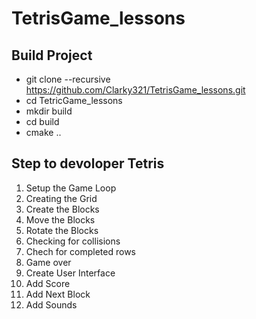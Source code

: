 # TetrisGame_lessons

## Build Project
- git clone --recursive https://github.com/Clarky321/TetrisGame_lessons.git
- cd TetricGame_lessons
- mkdir build
- cd build
- cmake ..

## Step to devoloper Tetris
1. Setup the Game Loop
2. Creating the Grid
3. Create the Blocks
4. Move the Blocks
5. Rotate the Blocks
6. Checking for collisions
7. Chech for completed rows
8. Game over
9. Create User Interface
10. Add Score
11. Add Next Block
12. Add Sounds
